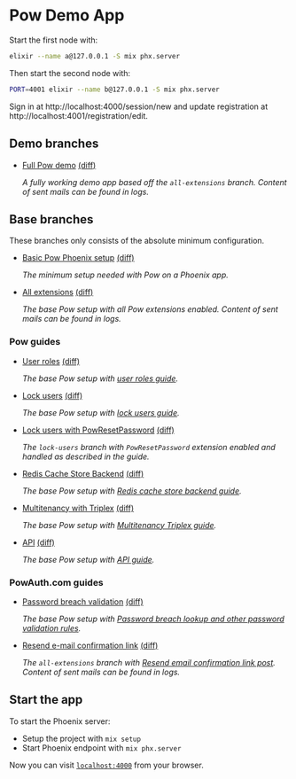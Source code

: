 # Pow Demo App

Start the first node with:

```bash
elixir --name a@127.0.0.1 -S mix phx.server
```

Then start the second node with:

```bash
PORT=4001 elixir --name b@127.0.0.1 -S mix phx.server
```

Sign in at http://localhost:4000/session/new and update registration at http://localhost:4001/registration/edit.

## Demo branches

- [Full Pow demo](https://github.com/pow-auth/pow_demo/tree/full-app) [(diff)](https://github.com/pow-auth/pow_demo/compare/all-extensions..full-app)

  *A fully working demo app based off the `all-extensions` branch. Content of sent mails can be found in logs.*

## Base branches

These branches only consists of the absolute minimum configuration.

- [Basic Pow Phoenix setup](https://github.com/pow-auth/pow_demo/) [(diff)](https://github.com/pow-auth/pow_demo/compare/phoenix-base..master)

  *The minimum setup needed with Pow on a Phoenix app.*

- [All extensions](https://github.com/pow-auth/pow_demo/tree/all-extensions) [(diff)](https://github.com/pow-auth/pow_demo/compare/master..all-extensions)

  *The base Pow setup with all Pow extensions enabled. Content of sent mails can be found in logs.*

### Pow guides

- [User roles](https://github.com/pow-auth/pow_demo/tree/user-roles) [(diff)](https://github.com/pow-auth/pow_demo/compare/master..user-roles)
  
  *The base Pow setup with [user roles guide](https://hexdocs.pm/pow/1.0.20/user_roles.html).*

- [Lock users](https://github.com/pow-auth/pow_demo/tree/lock-users) [(diff)](https://github.com/pow-auth/pow_demo/compare/master..lock-users)
  
  *The base Pow setup with [lock users guide](https://hexdocs.pm/pow/1.0.20/lock_users.html).*

- [Lock users with PowResetPassword](https://github.com/pow-auth/pow_demo/tree/lock-users-with-reset-password) [(diff)](https://github.com/pow-auth/pow_demo/compare/lock-users..lock-users-with-reset-password)

  *The `lock-users` branch with `PowResetPassword` extension enabled and handled as described in the guide.*

- [Redis Cache Store Backend](https://github.com/pow-auth/pow_demo/tree/redis-cache-store-backend) [(diff)](https://github.com/pow-auth/pow_demo/compare/master..redis-cache-store-backend)

  *The base Pow setup with [Redis cache store backend guide](https://hexdocs.pm/pow/1.0.20/redis_cache_store_backend.html).*

- [Multitenancy with Triplex](https://github.com/pow-auth/pow_demo/tree/multitenancy-triplex) [(diff)](https://github.com/pow-auth/pow_demo/compare/master..multitenancy-triplex)

  *The base Pow setup with [Multitenancy Triplex guide](https://hexdocs.pm/pow/1.0.20/multitenancy.html#triplex).*

- [API](https://github.com/pow-auth/pow_demo/tree/api) [(diff)](https://github.com/pow-auth/pow_demo/compare/master..api)

  *The base Pow setup with [API guide](https://hexdocs.pm/pow/1.0.20/api.html).*

### PowAuth.com guides

- [Password breach validation](https://github.com/pow-auth/pow_demo/tree/powauth.com-password-breach-validation) [(diff)](https://github.com/pow-auth/pow_demo/compare/master..powauth.com-password-breach-validation)

  *The base Pow setup with [Password breach lookup and other password validation rules](https://powauth.com/guides/2019-09-14-password-breach-lookup-and-other-password-validation-rules.html).*

- [Resend e-mail confirmation link](https://github.com/pow-auth/pow_demo/tree/powauth.com-resend-email-confirmation-link) [(diff)](https://github.com/pow-auth/pow_demo/compare/all-extensions..powauth.com-resend-email-confirmation-link)

  *The `all-extensions` branch with [Resend email confirmation link post](https://powauth.com/guides/2020-03-07-resend-email-confirmation-link.html). Content of sent mails can be found in logs.*

## Start the app

To start the Phoenix server:

- Setup the project with `mix setup`
- Start Phoenix endpoint with `mix phx.server`

Now you can visit [`localhost:4000`](http://localhost:4000) from your browser.
